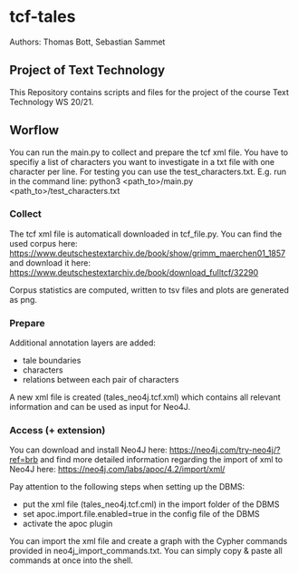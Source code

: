 # tcf-tales
Authors: Thomas Bott, Sebastian Sammet
## Project of Text Technology
This Repository contains scripts and files for the project of the course Text Technology WS 20/21.

## Worflow
You can run the main.py to collect and prepare the tcf xml file.
You have to specifiy a list of characters you want to investigate in a txt file with one character per line. For testing you can use the test_characters.txt.
E.g. run in the command line: python3 <path_to>/main.py <path_to>/test_characters.txt

### Collect
The tcf xml file is automaticall downloaded in tcf_file.py.
You can find the used corpus here: https://www.deutschestextarchiv.de/book/show/grimm_maerchen01_1857
and download it here: https://www.deutschestextarchiv.de/book/download_fulltcf/32290

Corpus statistics are computed, written to tsv files and plots are generated as png.

### Prepare
Additional annotation layers are added:
- tale boundaries
- characters
- relations between each pair of characters

A new xml file is created (tales_neo4j.tcf.xml) which contains all relevant information and can be used as input for Neo4J.

### Access (+ extension)
You can download and install Neo4J here: https://neo4j.com/try-neo4j/?ref=brb
and find more detailed information regarding the import of xml to Neo4J here: https://neo4j.com/labs/apoc/4.2/import/xml/

Pay attention to the following steps when setting up the DBMS:
- put the xml file (tales_neo4j.tcf.cml) in the import folder of the DBMS
- set apoc.import.file.enabled=true in the config file of the DBMS
- activate the apoc plugin

You can import the xml file and create a graph with the Cypher commands provided in neo4j_import_commands.txt.
You can simply copy & paste all commands at once into the shell.
